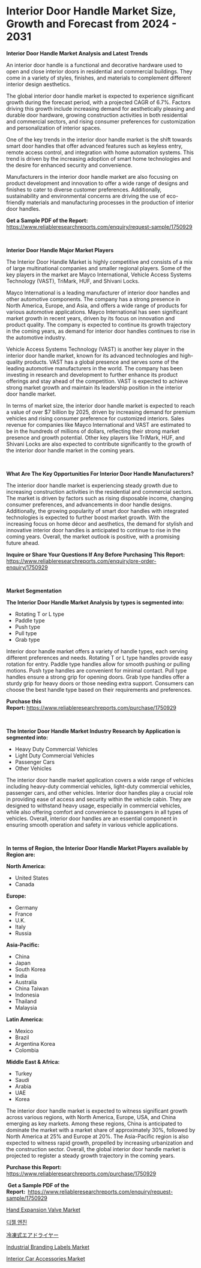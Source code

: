 <p><h1>Interior Door Handle Market Size, Growth and Forecast from 2024 - 2031</h1></p><p><strong>Interior Door Handle Market Analysis and Latest Trends</strong></p>
<p><p>An interior door handle is a functional and decorative hardware used to open and close interior doors in residential and commercial buildings. They come in a variety of styles, finishes, and materials to complement different interior design aesthetics.</p><p>The global interior door handle market is expected to experience significant growth during the forecast period, with a projected CAGR of 6.7%. Factors driving this growth include increasing demand for aesthetically pleasing and durable door hardware, growing construction activities in both residential and commercial sectors, and rising consumer preferences for customization and personalization of interior spaces.</p><p>One of the key trends in the interior door handle market is the shift towards smart door handles that offer advanced features such as keyless entry, remote access control, and integration with home automation systems. This trend is driven by the increasing adoption of smart home technologies and the desire for enhanced security and convenience.</p><p>Manufacturers in the interior door handle market are also focusing on product development and innovation to offer a wide range of designs and finishes to cater to diverse customer preferences. Additionally, sustainability and environmental concerns are driving the use of eco-friendly materials and manufacturing processes in the production of interior door handles.</p></p>
<p><strong>Get a Sample PDF of the Report:&nbsp;</strong> <a href="https://www.reliableresearchreports.com/enquiry/request-sample/1750929">https://www.reliableresearchreports.com/enquiry/request-sample/1750929</a></p>
<p>&nbsp;</p>
<p><strong>Interior Door Handle Major Market Players</strong></p>
<p><p>The Interior Door Handle Market is highly competitive and consists of a mix of large multinational companies and smaller regional players. Some of the key players in the market are Mayco International, Vehicle Access Systems Technology (VAST), TriMark, HUF, and Shivani Locks.</p><p>Mayco International is a leading manufacturer of interior door handles and other automotive components. The company has a strong presence in North America, Europe, and Asia, and offers a wide range of products for various automotive applications. Mayco International has seen significant market growth in recent years, driven by its focus on innovation and product quality. The company is expected to continue its growth trajectory in the coming years, as demand for interior door handles continues to rise in the automotive industry.</p><p>Vehicle Access Systems Technology (VAST) is another key player in the interior door handle market, known for its advanced technologies and high-quality products. VAST has a global presence and serves some of the leading automotive manufacturers in the world. The company has been investing in research and development to further enhance its product offerings and stay ahead of the competition. VAST is expected to achieve strong market growth and maintain its leadership position in the interior door handle market.</p><p>In terms of market size, the interior door handle market is expected to reach a value of over $7 billion by 2025, driven by increasing demand for premium vehicles and rising consumer preference for customized interiors. Sales revenue for companies like Mayco International and VAST are estimated to be in the hundreds of millions of dollars, reflecting their strong market presence and growth potential. Other key players like TriMark, HUF, and Shivani Locks are also expected to contribute significantly to the growth of the interior door handle market in the coming years.</p></p>
<p>&nbsp;</p>
<p><strong>What Are The Key Opportunities For Interior Door Handle Manufacturers?</strong></p>
<p><p>The interior door handle market is experiencing steady growth due to increasing construction activities in the residential and commercial sectors. The market is driven by factors such as rising disposable income, changing consumer preferences, and advancements in door handle designs. Additionally, the growing popularity of smart door handles with integrated technologies is expected to further boost market growth. With the increasing focus on home décor and aesthetics, the demand for stylish and innovative interior door handles is anticipated to continue to rise in the coming years. Overall, the market outlook is positive, with a promising future ahead.</p></p>
<p><strong>Inquire or Share Your Questions If Any Before Purchasing This Report:</strong> <a href="https://www.reliableresearchreports.com/enquiry/pre-order-enquiry/1750929">https://www.reliableresearchreports.com/enquiry/pre-order-enquiry/1750929</a></p>
<p>&nbsp;</p>
<p><strong>Market Segmentation</strong></p>
<p><strong>The Interior Door Handle Market Analysis by types is segmented into:</strong></p>
<p><ul><li>Rotating T or L type</li><li>Paddle type</li><li>Push type</li><li>Pull type</li><li>Grab type</li></ul></p>
<p><p>Interior door handle market offers a variety of handle types, each serving different preferences and needs. Rotating T or L type handles provide easy rotation for entry. Paddle type handles allow for smooth pushing or pulling motions. Push type handles are convenient for minimal contact. Pull type handles ensure a strong grip for opening doors. Grab type handles offer a sturdy grip for heavy doors or those needing extra support. Consumers can choose the best handle type based on their requirements and preferences.</p></p>
<p><strong>Purchase this Report:&nbsp;</strong><a href="https://www.reliableresearchreports.com/purchase/1750929">https://www.reliableresearchreports.com/purchase/1750929</a></p>
<p>&nbsp;</p>
<p><strong>The Interior Door Handle Market Industry Research by Application is segmented into:</strong></p>
<p><ul><li>Heavy Duty Commercial Vehicles</li><li>Light Duty Commercial Vehicles</li><li>Passenger Cars</li><li>Other Vehicles</li></ul></p>
<p><p>The interior door handle market application covers a wide range of vehicles including heavy-duty commercial vehicles, light-duty commercial vehicles, passenger cars, and other vehicles. Interior door handles play a crucial role in providing ease of access and security within the vehicle cabin. They are designed to withstand heavy usage, especially in commercial vehicles, while also offering comfort and convenience to passengers in all types of vehicles. Overall, interior door handles are an essential component in ensuring smooth operation and safety in various vehicle applications.</p></p>
<p>&nbsp;</p>
<p><strong>In terms of Region, the Interior Door Handle Market Players available by Region are:</strong></p>
<p>
    <p> <strong> North America: </strong>
        <ul>
            <li>United States</li>
            <li>Canada</li>
        </ul>
        </p> 
    <p> <strong> Europe: </strong>
        <ul>
            <li>Germany</li>
            <li>France</li>
            <li>U.K.</li>
            <li>Italy</li>
            <li>Russia</li>
        </ul>
        </p> 
    <p> <strong> Asia-Pacific: </strong>
        <ul>
            <li>China</li>
            <li>Japan</li>
            <li>South Korea</li>
            <li>India</li>
            <li>Australia</li>
            <li>China Taiwan</li>
            <li>Indonesia</li>
            <li>Thailand</li>
            <li>Malaysia</li>
        </ul>
        </p> 
    <p> <strong> Latin America: </strong>
        <ul>
            <li>Mexico</li>
            <li>Brazil</li>
            <li>Argentina Korea</li>
            <li>Colombia</li>
        </ul>
        </p> 
    <p> <strong> Middle East & Africa: </strong>
        <ul>
            <li>Turkey</li>
            <li>Saudi</li>
            <li>Arabia</li>
            <li>UAE</li>
            <li>Korea</li>
        </ul>
    </p>
    </p>
<p><p>The interior door handle market is expected to witness significant growth across various regions, with North America, Europe, USA, and China emerging as key markets. Among these regions, China is anticipated to dominate the market with a market share of approximately 30%, followed by North America at 25% and Europe at 20%. The Asia-Pacific region is also expected to witness rapid growth, propelled by increasing urbanization and the construction sector. Overall, the global interior door handle market is projected to register a steady growth trajectory in the coming years.</p></p>
<p><strong>Purchase this Report: </strong><a href="https://www.reliableresearchreports.com/purchase/1750929">https://www.reliableresearchreports.com/purchase/1750929</a></p>
<p>&nbsp;<strong>Get a Sample PDF of the Report:&nbsp;&nbsp;</strong><a href="https://www.reliableresearchreports.com/enquiry/request-sample/1750929">https://www.reliableresearchreports.com/enquiry/request-sample/1750929</a></p>
<p><strong></strong></p>
<p><p><a href="https://issuu.com/reportprime-2/docs/hand-expansion-valve-market-size-2030.pptx">Hand Expansion Valve Market</a></p><p><a href="https://github.com/bunxhcci35271755/Market-Research-Report-List-1/blob/main/4499289188058.md">디젤 엔진</a></p><p><a href="https://github.com/hwbcz413288296/Market-Research-Report-List-1/blob/main/1431572188124.md">冷凍式エアドライヤー</a></p><p><a href="https://view.publitas.com/reportprime-1/industrial-branding-labels-market-challenges-opportunities-and-growth-drivers-and-major-market-players-forecasted-for-period-from-2023-2030/">Industrial Branding Labels Market</a></p><p><a href="https://github.com/Sherrillcrooksxa8i18ucf2m/Market-Research-Report-List-1/blob/main/interior-car-accessories-market.md">Interior Car Accessories Market</a></p></p>